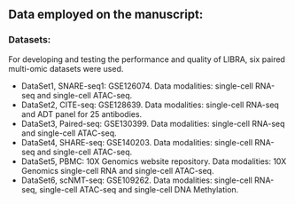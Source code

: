 ## Data employed on the manuscript:

### Datasets:
For developing and testing the performance and quality of LIBRA, six paired multi-omic datasets were used.

- DataSet1, SNARE-seq1: GSE126074. Data modalities: single-cell RNA-seq and single-cell ATAC-seq.
- DataSet2, CITE-seq: GSE128639. Data modalities: single-cell RNA-seq and ADT panel for 25 antibodies.
- DataSet3, Paired-seq: GSE130399. Data modalities: single-cell RNA-seq and single-cell ATAC-seq.
- DataSet4, SHARE-seq: GSE140203. Data modalities: single-cell RNA-seq and single-cell ATAC-seq.
- DataSet5, PBMC: 10X Genomics website repository. Data modalities: 10X Genomics single-cell RNA and single-cell ATAC-seq.
- DataSet6, scNMT-seq: GSE109262. Data modalities: single-cell RNA-seq, single-cell ATAC-seq and single-cell DNA Methylation.





